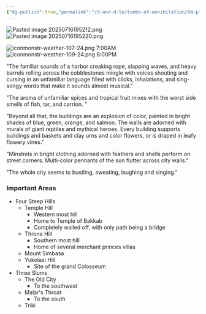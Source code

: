 ```yaml
---
{"dg-publish":true,"permalink":"/d-and-d-5e/tombs-of-annihilation/04-places-of-interest/chult/port-nyanzaru/","noteIcon":"","created":"2025-07-16T19:51:04.033-05:00","updated":"2025-08-06T11:26:21.433-05:00"}
---
```


![Pasted image 20250716195212.png](/img/user/D&D%20-%205e/Tombs%20of%20Annihilation/Image%20Archive/Pasted%20image%2020250716195212.png)
![Pasted image 20250716195220.png](/img/user/D&D%20-%205e/Tombs%20of%20Annihilation/Image%20Archive/Pasted%20image%2020250716195220.png)

![iconmonstr-weather-107-24.png](/img/user/iconmonstr-weather-107-24.png)  7:00AM
![iconmonstr-weather-109-24.png](/img/user/iconmonstr-weather-109-24.png)  8:00PM

"The familiar sounds of a harbor creaking rope, slapping waves, and heavy barrels rolling across the cobblestones mingle with voices shouting and cursing in an unfamiliar language filled with clicks, inhalations, and sing-songy words that make it sounds almost musical."

"The aroma of unfamiliar spices and tropical fruit mixes with the worst side smells of fish, tar, and carrion. "

"Beyond all that, the buildings are an explosion of color, painted in bright shades of blue, green, orange, and salmon. The walls are adorned with murals of giant reptiles and mythical heroes. Every building supports buildings and baskets and clay urns and color flowers, or is draped in leafy flowery vines."

"Minstrels in bright clothing adorned with feathers and shells perform on street corners. Multi-color pennants of the sun flutter across city walls."

"The whole city seems to bustling, sweating, laughing and singing."


### Important Areas
- Four Steep Hills
	- Temple Hill
		- Western most hill
		- Home to Temple of Bakkab
		- Completely walled off, with only path being a bridge
	- Throne Hill
		- Southern most hill
		- Home of several merchant princes villas
	- Mount Simbasa
	- Yukolazi Hill
		- Site of the grand Colosseum
- Three Slums
	- The Old City
		- To the southwest
	- Malar's Throat
		- To the south
	- Triki